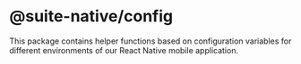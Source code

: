 # @suite-native/config

This package contains helper functions based on configuration variables for different environments of our React Native mobile application.
